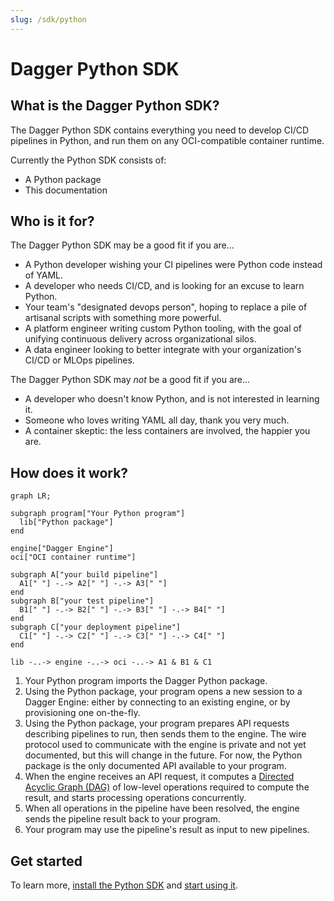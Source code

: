 ```yaml
---
slug: /sdk/python
---
```


# Dagger Python SDK

## What is the Dagger Python SDK?

The Dagger Python SDK contains everything you need to develop CI/CD pipelines in Python, and run them on any OCI-compatible container runtime.

Currently the Python SDK consists of:

* A Python package
* This documentation

## Who is it for?

The Dagger Python SDK may be a good fit if you are...

* A Python developer wishing your CI pipelines were Python code instead of YAML.
* A developer who needs CI/CD, and is looking for an excuse to learn Python.
* Your team's "designated devops person", hoping to replace a pile of artisanal scripts with something more powerful.
* A platform engineer writing custom Python tooling, with the goal of unifying continuous delivery across organizational silos.
* A data engineer looking to better integrate with your organization's CI/CD or MLOps pipelines.

The Dagger Python SDK may *not* be a good fit if you are...

* A developer who doesn't know Python, and is not interested in learning it.
* Someone who loves writing YAML all day, thank you very much.
* A container skeptic: the less containers are involved, the happier you are.

## How does it work?

```mermaid
graph LR;

subgraph program["Your Python program"]
  lib["Python package"]
end

engine["Dagger Engine"]
oci["OCI container runtime"]

subgraph A["your build pipeline"]
  A1[" "] -.-> A2[" "] -.-> A3[" "]
end
subgraph B["your test pipeline"]
  B1[" "] -.-> B2[" "] -.-> B3[" "] -.-> B4[" "]
end
subgraph C["your deployment pipeline"]
  C1[" "] -.-> C2[" "] -.-> C3[" "] -.-> C4[" "]
end

lib -..-> engine -..-> oci -..-> A1 & B1 & C1
```

1. Your Python program imports the Dagger Python package.
2. Using the Python package, your program opens a new session to a Dagger Engine: either by connecting to an existing engine, or by provisioning one on-the-fly.
3. Using the Python package, your program prepares API requests describing pipelines to run, then sends them to the engine. The wire protocol used to communicate with the engine is private and not yet documented, but this will change in the future. For now, the Python package is the only documented API available to your program.
4. When the engine receives an API request, it computes a [Directed Acyclic Graph (DAG)](https://en.wikipedia.org/wiki/Directed_acyclic_graph) of low-level operations required to compute the result, and starts processing operations concurrently.
5. When all operations in the pipeline have been resolved, the engine sends the pipeline result back to your program.
6. Your program may use the pipeline's result as input to new pipelines.

## Get started

To learn more, [install the Python SDK](./866944-install.md) and [start using it](./628797-get-started.md).
